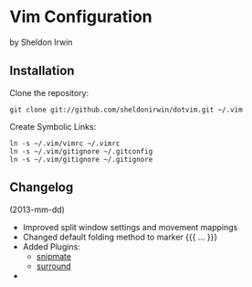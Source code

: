 Vim Configuration
=================
by Sheldon Irwin

Installation
------------

Clone the repository:
	
	git clone git://github.com/sheldonirwin/dotvim.git ~/.vim
	
Create Symbolic Links:
	
	ln -s ~/.vim/vimrc ~/.vimrc
	ln -s ~/.vim/gitignore ~/.gitconfig
	ln -s ~/.vim/gitignore ~/.gitignore
	
Changelog
---------

(2013-mm-dd)

  * Improved split window settings and movement mappings
  * Changed default folding method to marker {{{ ... }}}
  * Added Plugins:
    * [snipmate](https://github.com/msanders/snipmate.vim) 
    * [surround](https://github.com/tpope/vim-surround)
  * 
